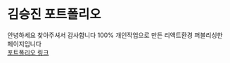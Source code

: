 # 김승진 포트폴리오
안녕하세요 찾아주셔서 감사합니다 100% 개인작업으로 만든 리액트환경 퍼블리싱한 페이지입니다<br>
<a href="https://sknikim.github.io/shop" rel="nofollow">포트폴리오 링크</a>

